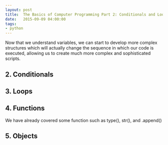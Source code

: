 ```yaml
---
layout: post
title:  The Basics of Computer Programming Part 2: Conditionals and Loops
date:   2015-09-09 04:00:00
tags:
- python
---
```


Now that we understand variables, we can start to develop more complex structures which will actually change the sequence in which our code is executed, allowing us to create much more complex and sophisticated scripts.

## 2. Conditionals



## 3. Loops



## 4. Functions

We have already covered some function such as type(), str(), and .append()

## 5. Objects